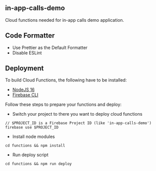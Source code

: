 ## in-app-calls-demo

Cloud functions needed for in-app calls demo application.

## Code Formatter

- Use Prettier as the Default Formatter
- Disable ESLint

## Deployment

To build Cloud Functions, the following have to be installed:

- [NodeJS 16](https://nodejs.org/)
- [Firebase CLI](https://firebase.google.com/docs/cli)

Follow these steps to prepare your functions and deploy:

- Switch your project to there you want to deploy cloud functions

```console
// $PROJECT_ID is a Firebase Project ID (like 'in-app-calls-demo')
firebase use $PROJECT_ID
```

- Install node modules

```shell
cd functions && npm install
```

- Run deploy script

```shell
cd functions && npm run deploy
```